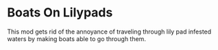 # Boats On Lilypads

This mod gets rid of the annoyance of traveling through
lily pad infested waters by making boats able to go
through them.